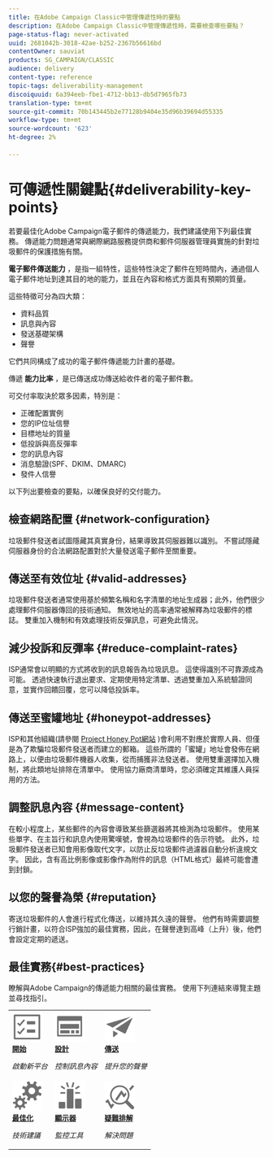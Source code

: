 ```yaml
---
title: 在Adobe Campaign Classic中管理傳遞性時的要點
description: 在Adobe Campaign Classic中管理傳遞性時，需要檢查哪些要點？
page-status-flag: never-activated
uuid: 2681042b-3018-42ae-b252-2367b56616bd
contentOwner: sauviat
products: SG_CAMPAIGN/CLASSIC
audience: delivery
content-type: reference
topic-tags: deliverability-management
discoiquuid: 6a394eeb-fbe1-4712-bb13-db5d7965fb73
translation-type: tm+mt
source-git-commit: 70b143445b2e77128b9404e35d96b39694d55335
workflow-type: tm+mt
source-wordcount: '623'
ht-degree: 2%

---
```



# 可傳遞性關鍵點{#deliverability-key-points}

若要最佳化Adobe Campaign電子郵件的傳遞能力，我們建議使用下列最佳實務。 傳遞能力問題通常與網際網路服務提供商和郵件伺服器管理員實施的針對垃圾郵件的保護措施有關。

**電子郵件傳送能力** ，是指一組特性，這些特性決定了郵件在短時間內，通過個人電子郵件地址到達其目的地的能力，並且在內容和格式方面具有預期的質量。

這些特徵可分為四大類：
* 資料品質
* 訊息與內容
* 發送基礎架構
* 聲譽

它們共同構成了成功的電子郵件傳遞能力計畫的基礎。

傳遞 **能力比率** ，是已傳送成功傳送給收件者的電子郵件數。

可交付率取決於眾多因素，特別是：
* 正確配置實例
* 您的IP位址信譽
* 目標地址的質量
* 低投訴與高反彈率
* 您的訊息內容
* 消息驗證(SPF、DKIM、DMARC)
* 發件人信譽

以下列出要檢查的要點，以確保良好的交付能力。

## 檢查網路配置 {#network-configuration}

垃圾郵件發送者試圖隱藏其真實身份，結果導致其伺服器難以識別。 不嘗試隱藏伺服器身份的合法網路配置對於大量發送電子郵件至關重要。

## 傳送至有效位址 {#valid-addresses}

垃圾郵件發送者通常使用基於頻繁名稱和名字清單的地址生成器；此外，他們很少處理郵件伺服器傳回的技術通知。 無效地址的高率通常被解釋為垃圾郵件的標誌。 雙重加入機制和有效處理技術反彈訊息，可避免此情況。

## 減少投訴和反彈率 {#reduce-complaint-rates}

ISP通常會以明顯的方式將收到的訊息報告為垃圾訊息。 這使得識別不可靠源成為可能。 透過快速執行退出要求、定期使用特定清單、透過雙重加入系統驗證同意，並實作回饋回覆，您可以降低投訴率。

## 傳送至蜜罐地址 {#honeypot-addresses}

ISP和其他組織(請參閱 [Project Honey Pot網站](https://www.projecthoneypot.org/) )會利用不對應於實際人員、但僅是為了欺騙垃圾郵件發送者而建立的郵箱。 這些所謂的「蜜罐」地址會發佈在網路上，以便由垃圾郵件機器人收集，從而捕獲非法發送者。 使用雙重選擇加入機制，將此類地址排除在清單中。 使用協力廠商清單時，您必須確定其維護人員採用的方法。

## 調整訊息內容 {#message-content}

在較小程度上，某些郵件的內容會導致某些篩選器將其檢測為垃圾郵件。 使用某些單字、在主旨行和訊息內使用驚嘆號，會視為垃圾郵件的告示符號。 此外，垃圾郵件發送者已知會用影像取代文字，以防止反垃圾郵件過濾器自動分析違規文字。 因此，含有高比例影像或影像作為附件的訊息（HTML格式）最終可能會遭到封鎖。

## 以您的聲譽為榮 {#reputation}

寄送垃圾郵件的人會進行程式化傳送，以維持其久遠的聲譽。 他們有時需要調整行銷計畫，以符合ISP強加的最佳實務，因此，在聲譽達到高峰（上升）後，他們會設定定期的遞送。

## 最佳實務{#best-practices}

瞭解與Adobe Campaign的傳遞能力相關的最佳實務。 使用下列連結來導覽主題並尋找指引。

<table>
<tr>
  <td>
    <a href="starting-new-platform.md">
      <img alt="開始" src="assets/do-not-localize/start.svg" width="60px"/>
    </a>
    <div>
      <a href="starting-new-platform.md">
    <strong>開始</strong>
    </a>
    </div>
    <p>
    <em>啟動新平台</em>
    <p>
  </td>
   <td>
    <a href="control-message-content.md">
      <img alt="設計" src="assets/do-not-localize/design.svg" width="60px"/>
    </a>
    <div>
      <a href="control-message-content.md">
    <strong>設計</strong>
    </a>
    </div>
    <p>
    <em>控制訊息內容</em>
    <p>
  </td>
  <td>
    <a href="improve-reputation.md">
      <img alt="設計" src="assets/do-not-localize/check.svg" width="60px"/>
    </a>
    <div>
      <a href="improve-reputation.md">
    <strong>傳送</strong>
    </a>
    </div>
    <p>
    <em>提升您的聲譽</em>
    <p>
  </td>
</tr>
<tr>
  <td>
    <a href="technical-recommendations.md">
      <img alt="最佳化" src="assets/do-not-localize/optimize.svg" width="60px"/>
    </a>
    <div>
      <a href="technical-recommendations.md">
    <strong>最佳化</strong>
    </a>
    </div>
    <p>
    <em>技術建議</em>
    <p>
  </td>
   <td>
    <a href="monitoring-deliverability.md">
      <img alt="檢查" src="assets/do-not-localize/monitor.svg" width="60px"/>
    </a>
    <div>
      <a href="monitoring-deliverability.md">
    <strong>顯示器</strong>
    </a>
    </div>
    <p>
    <em>監控工具</em>
    <p>
  </td>
  <td>
    <a href="deliverability-faq.md">
      <img alt="最佳化" src="assets/do-not-localize/troubleshoot.svg" width="60px"/>
    </a>
    <div>
      <a href="deliverability-faq.md">
    <strong>疑難排解</strong>
    </a>
    </div>
    <p>
    <em>解決問題</em>
    <p>
  </td>
</tr>
</table>
